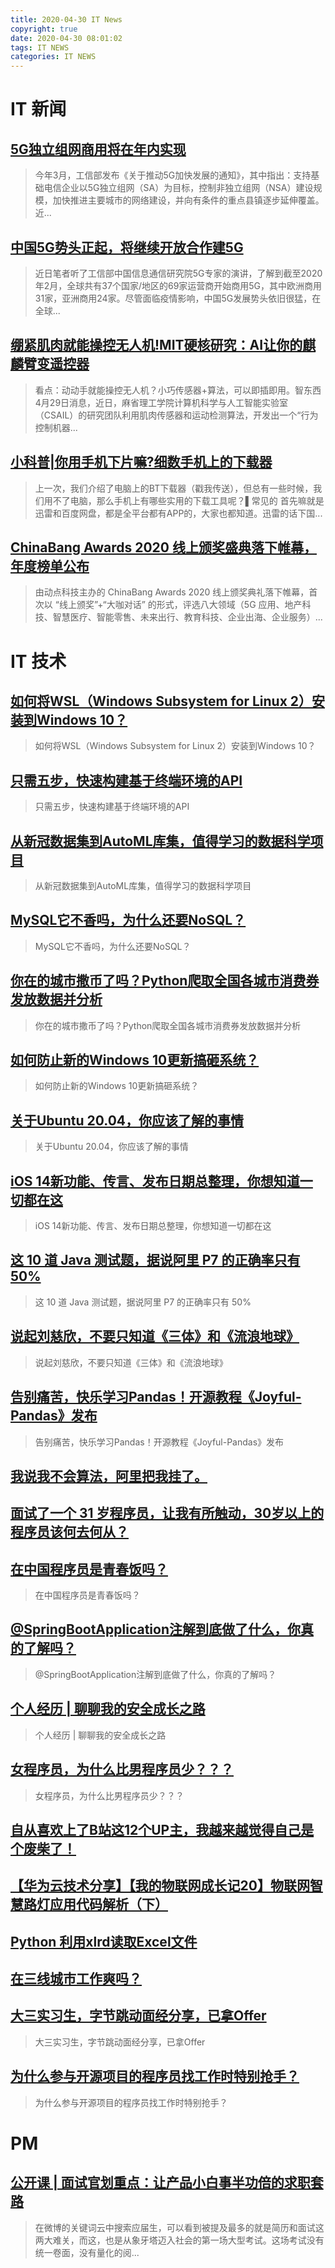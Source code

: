 ```yaml
---
title: 2020-04-30 IT News
copyright: true
date: 2020-04-30 08:01:02
tags: IT NEWS
categories: IT NEWS
---
```

# IT 新闻 
 ## [5G独立组网商用将在年内实现](http://mp.weixin.qq.com/s?src=11&timestamp=1588203003&ver=2309&signature=qjajrmkBMDlyHXSHdJvF-TfwzkEEUtiNZYHHYxtO2npFOlGCxWli57OH367euYXQMCKFPJvLzS2G1IInKq4qcF4T5K3xnRtVfOXn19j39g6rDVltaMc9gpjY9FZod3kl&new=1)
 > 今年3月，工信部发布《关于推动5G加快发展的通知》，其中指出：支持基础电信企业以5G独立组网（SA）为目标，控制非独立组网（NSA）建设规模，加快推进主要城市的网络建设，并向有条件的重点县镇逐步延伸覆盖。近...
 ## [中国5G势头正起，将继续开放合作建5G](http://mp.weixin.qq.com/s?src=11&timestamp=1588203003&ver=2309&signature=R3Eo7jF3PK8FWlkEEOiUs7ur87Xae7Ubc6yfNLGWhbar5Sh5wxEGyVoBH0FLknlPA39zWjaxMkRvTSKlv85inPUTKjKkFXurDOSlZ3Kzbc0gnC3D2-eYdv0Cz9TDI5qF&new=1)
 > 近日笔者听了工信部中国信息通信研究院5G专家的演讲，了解到截至2020年2月，全球共有37个国家/地区的69家运营商开始商用5G，其中欧洲商用31家，亚洲商用24家。尽管面临疫情影响，中国5G发展势头依旧很猛，在全球...
 ## [绷紧肌肉就能操控无人机!MIT硬核研究：AI让你的麒麟臂变遥控器](http://mp.weixin.qq.com/s?src=11&timestamp=1588203003&ver=2309&signature=8f7XM-63BD8vbraAteBJvkcn0*gX*F9FICXxrPOR1uyqGyZjFEMtCfBy2Q2-KTjo5Gc-2Vaj*3j8uBmzAP9z4iH8mjymXDBAe36QW6uMH00EU2u04XUKEMA3GvwxXB9s&new=1)
 > 看点：动动手就能操控无人机？小巧传感器+算法，可以即插即用。智东西4月29日消息，近日，麻省理工学院计算机科学与人工智能实验室（CSAIL）的研究团队利用肌肉传感器和运动检测算法，开发出一个“行为控制机器...
 ## [小科普|你用手机下片嘛?细数手机上的下载器](http://mp.weixin.qq.com/s?src=11&timestamp=1588203003&ver=2309&signature=C*Bin5HVIIGM1MmEKDg9Za*u2e0M2nshifSDfKo2NkIIh3FCOGO*dVxQe-lcvr3KueCWK6rejKnFdRY04XHV2NwAlHjTMLM5GdGtgaxfd-A7mxzAHPOWe11WYsAW*eef&new=1)
 > 上一次，我们介绍了电脑上的BT下载器（戳我传送），但总有一些时候，我们用不了电脑，那么手机上有哪些实用的下载工具呢？▌常见的 首先嘛就是迅雷和百度网盘，都是全平台都有APP的，大家也都知道。迅雷的话下国...
 ## [ChinaBang Awards 2020 线上颁奖盛典落下帷幕，年度榜单公布](http://mp.weixin.qq.com/s?src=11&timestamp=1588203003&ver=2309&signature=2Vq7g7l3Ykat3NLKcPR9hd7*A3xKwipAOfurzpzub20VVWjgVcl9WMFDdNYjzn*JiOW2mo3VWkA0gkdrQSiS7qshs3K1IFXCg9Qvteugo-OtZgoxwRx3nxoHJUmFz0rx&new=1)
 > 由动点科技主办的 ChinaBang Awards 2020 线上颁奖典礼落下帷幕，首次以 “线上颁奖”+“大咖对话” 的形式，评选八大领域（5G 应用、地产科技、智慧医疗、智能零售、未来出行、教育科技、企业出海、企业服务）...
# IT 技术 
 ## [如何将WSL（Windows Subsystem for Linux 2）安装到Windows 10？](http://os.51cto.com/art/202004/615669.htm)
 > 如何将WSL（Windows Subsystem for Linux 2）安装到Windows 10？
 ## [只需五步，快速构建基于终端环境的API](http://mobile.51cto.com/ahot-615556.htm)
 > 只需五步，快速构建基于终端环境的API
 ## [从新冠数据集到AutoML库集，值得学习的数据科学项目](http://bigdata.51cto.com/art/202004/615629.htm)
 > 从新冠数据集到AutoML库集，值得学习的数据科学项目
 ## [MySQL它不香吗，为什么还要NoSQL？](http://database.51cto.com/art/202004/615573.htm)
 > MySQL它不香吗，为什么还要NoSQL？
 ## [你在的城市撒币了吗？Python爬取全国各城市消费券发放数据并分析](http://developer.51cto.com/art/202004/615620.htm)
 > 你在的城市撒币了吗？Python爬取全国各城市消费券发放数据并分析
 ## [如何防止新的Windows 10更新搞砸系统？](http://os.51cto.com/art/202004/615569.htm)
 > 如何防止新的Windows 10更新搞砸系统？
 ## [关于Ubuntu 20.04，你应该了解的事情](http://os.51cto.com/art/202004/615566.htm)
 > 关于Ubuntu 20.04，你应该了解的事情
 ## [iOS 14新功能、传言、发布日期总整理，你想知道一切都在这](http://mobile.51cto.com/iphone-615581.htm)
 > iOS 14新功能、传言、发布日期总整理，你想知道一切都在这
 ## [这 10 道 Java 测试题，据说阿里 P7 的正确率只有 50%](https://blog.csdn.net/alitech2017/article/details/105771455)
 > 这 10 道 Java 测试题，据说阿里 P7 的正确率只有 50%
 ## [说起刘慈欣，不要只知道《三体》和《流浪地球》](https://blog.csdn.net/bjweimengshu/article/details/105760128)
 > 说起刘慈欣，不要只知道《三体》和《流浪地球》
 ## [告别痛苦，快乐学习Pandas！开源教程《Joyful-Pandas》发布](https://blog.csdn.net/Datawhale/article/details/105648649)
 > 告别痛苦，快乐学习Pandas！开源教程《Joyful-Pandas》发布
 ## [我说我不会算法，阿里把我挂了。](https://blog.csdn.net/Java_3y/article/details/104897426)
 > 
 ## [面试了一个 31 岁程序员，让我有所触动，30岁以上的程序员该何去何从？](https://blog.csdn.net/qq_16855077/article/details/105154922)
 > 
 ## [在中国程序员是青春饭吗？](https://blog.csdn.net/harvic880925/article/details/102850436)
 > 在中国程序员是青春饭吗？
 ## [@SpringBootApplication注解到底做了什么，你真的了解吗？](https://blog.csdn.net/qq_33589510/article/details/105776811)
 > @SpringBootApplication注解到底做了什么，你真的了解吗？
 ## [个人经历 | 聊聊我的安全成长之路](https://blog.csdn.net/qq_23936389/article/details/105780980)
 > 个人经历 | 聊聊我的安全成长之路
 ## [女程序员，为什么比男程序员少？？？](https://blog.csdn.net/shenjian58/article/details/104744259)
 > 女程序员，为什么比男程序员少？？？
 ## [自从喜欢上了B站这12个UP主，我越来越觉得自己是个废柴了！](https://blog.csdn.net/sinat_33921105/article/details/105401654)
 > 
 ## [【华为云技术分享】【我的物联网成长记20】物联网智慧路灯应用代码解析（下）](https://blog.csdn.net/devcloud/article/details/105810377)
 > 
 ## [Python 利用xlrd读取Excel文件](https://blog.csdn.net/jiangchao858/article/details/104263006)
 > 
 ## [在三线城市工作爽吗？](https://blog.csdn.net/qing_gee/article/details/104323806)
 > 
 ## [大三实习生，字节跳动面经分享，已拿Offer](https://blog.csdn.net/qq_35190492/article/details/105186952)
 > 大三实习生，字节跳动面经分享，已拿Offer
 ## [为什么参与开源项目的程序员找工作时特别抢手？](https://blog.csdn.net/u010889990/article/details/105760230)
 > 为什么参与开源项目的程序员找工作时特别抢手？
# PM 
 ## [公开课 | 面试官划重点：让产品小白事半功倍的求职套路](http://www.woshipm.com/open/3791471.html)
 > 在微博的关键词云中搜索应届生，可以看到被提及最多的就是简历和面试这两大难关，而这，也是从象牙塔迈入社会的第一场大型考试。这场考试没有统一卷面，没有量化的阅...

    